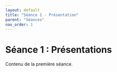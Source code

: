 ```yaml
---
layout: default
title: "Séance 1 - Présentation"
parent: "Séances"
nav_order: 1
---
```


# Séance 1 : Présentations

Contenu de la première séance.
